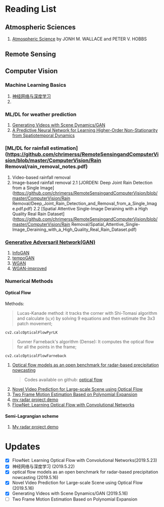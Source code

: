# Reading List

## Atmospheric Sciences
1. [Atmospheric Science](http://cup.aos.wisc.edu/453/2016/readings/Atmospheric_Science-Wallace_Hobbs.pdf) by JONH M. WALLACE and PETER V. HOBBS


## Remote Sensing

## Computer Vision
### Machine Learning Basics

1. [神经网络与深度学习](https://github.com/nndl/nndl.github.io)
2.
### ML/DL for weather prediction
1. [Generating Videos with Scene Dynamics/GAN](https://github.com/chrimerss/RemoteSensingandComputerVision/blob/master/ComputerVision/Generating_Videos_with_Scene_Dynamics.pdf)
2. [A Predictive Neural Network for Learning Higher-Order Non-Stationarity from Spatiotemporal Dynamics](https://arxiv.org/pdf/1811.07490.pdf)

### [ML/DL for rainfall estimation](https://github.com/chrimerss/RemoteSensingandComputerVision/blob/master/ComputerVision/Rain Removal/rain_removal_notes.pdf)
1. Video-based rainfall removal
2. Image-based rainfall removal
    2.1 [JORDEN: Deep Joint Rain Detection from a Single Image](https://github.com/chrimerss/RemoteSensingandComputerVision/blob/master/ComputerVision/Rain Removal/Deep_Joint_Rain_Detection_and_Removal_from_a_Single_Image.pdf.pdf)
    2.2 [Spatial Attentive Single-Image Deraining with a High Quality Real Rain Dataset](https://github.com/chrimerss/RemoteSensingandComputerVision/blob/master/ComputerVision/Rain Removal/Spatial_Attentive_Single-Image_Deraining_with_a_High_Quality_Real_Rain_Dataset.pdf)


### [Generative Adversaril Network(GAN)](https://github.com/chrimerss/RemoteSensingandComputerVision/blob/master/MachineLearning/texnote/GAN.pdf)
1. [InfoGAN](https://github.com/chrimerss/RemoteSensingandComputerVision/blob/master/ComputerVision/InfoGAN.pdf)
2. [tempoGAN](https://github.com/chrimerss/RemoteSensingandComputerVision/blob/master/ComputerVision/tempoGAN.pdf)
3. [WGAN](https://github.com/chrimerss/RemoteSensingandComputerVision/blob/master/ComputerVision/WGAN.pdf)
4. [WGAN-improved](https://github.com/chrimerss/RemoteSensingandComputerVision/blob/master/ComputerVision/WGAN-improved.pdf)

### Numerical Methods
#### Optical Flow
Methods:

>Lucas-Kanade method:  it tracks the corner with Shi-Tomasi algorithm and calculate (u,v) by solving 9 equations and then estimate the 3x3 patch movement;

~~~~
cv2.calcOpticalFlowPyrLK
~~~~

>Gunner Farneback's algorithm (Dense): It computes the optical flow for all the points in the frame;

~~~~
cv2.calcOpticalFlowFarneback
~~~~

1. [Optical flow models as an open benchmark for radar-based precipitation nowcasting](https://github.com/chrimerss/RemoteSensingandComputerVision/blob/master/NumericalMethods/OpticalFlow/Optical_flow_mdoels_as_an_open_benchmark_for_radar-based_precipitation_nowcasting.pdf)
    >Codes available on github: [optical flow](https://github.com/hydrogo/rainymotion)
2. [Novel Video Prediction for Large-scale Scene using
Optical Flow](https://github.com/chrimerss/RemoteSensingandComputerVision/blob/master/NumericalMethods/OpticalFlow/new_video_predction_for_large_scale_scene_using_optical_flow.pdf)
3. [Two Frame Motion Estimation Based on Polynomial Expansion](https://github.com/chrimerss/RemoteSensingandComputerVision/blob/master/NumericalMethods/OpticalFlow/Two_Frame_Motion_Estimation_Based_on_Polynomial_Expansion.pdf)
4. [my radar project demo](https://github.com/chrimerss/RadarEnhancement)
5. [FlowNet: Learning Optical Flow with Convolutional Networks](https://github.com/chrimerss/RemoteSensingandComputerVision/blob/master/NumericalMethods/OpticalFlow/Learning_Optical_Flow_with_DL(FlowNet).pdf)

#### Semi-Lagrangian scheme

1. [My radar project demo](https://github.com/chrimerss/RadarEnhancement)

# Updates
- [x] FlowNet: Learning Optical Flow with Convolutional Networks(2019.5.23)
- [x] 神经网络与深度学习 (2019.5.22)
- [x] optical flow models as an open benchmark for radar-based precipitation nowcasting (2019.5.16)
- [x] Novel Video Prediction for Large-scale Scene using Optical Flow (2019.5.16)
- [x] Generating Videos with Scene Dynamics/GAN (2019.5.16)
- [ ] Two Frame Motion Estimation Based on Polynomial Expansion
